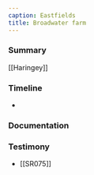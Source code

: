 ```yaml
---
caption: Eastfields
title: Broadwater farm
---
```


### Summary

[[Haringey]]


### Timeline

- 

### Documentation

### Testimony

- [[SR075]] 


